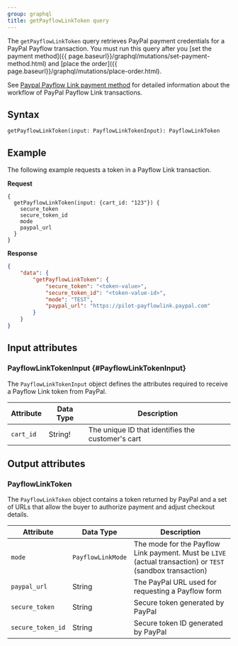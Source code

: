 ```yaml
---
group: graphql
title: getPayflowLinkToken query
---
```


The `getPayflowLinkToken` query retrieves PayPal payment credentials for a PayPal Payflow transaction. You must run this query after you [set the payment method]({{ page.baseurl}}/graphql/mutations/set-payment-method.html) and [place the order]({{ page.baseurl}}/graphql/mutations/place-order.html).

See [Paypal Payflow Link payment method]({{page.baseurl}}/graphql/payment-methods/payflow-link.html) for detailed information about the workflow of PayPal Payflow Link transactions.

## Syntax

`getPayflowLinkToken(input: PayflowLinkTokenInput): PayflowLinkToken`

## Example

The following example requests a token in a Payflow Link transaction.

**Request**

```text
{
  getPayflowLinkToken(input: {cart_id: "123"}) {
    secure_token
    secure_token_id
    mode
    paypal_url
  }
}
```

**Response**

```json
{
    "data": {
        "getPayflowLinkToken": {
            "secure_token": "<token-value>",
            "secure_token_id": "<token-value-id>",
            "mode": "TEST",
            "paypal_url": "https://pilot-payflowlink.paypal.com"
        }
    }
}
```

## Input attributes

### PayflowLinkTokenInput {#PayflowLinkTokenInput}

The `PayflowLinkTokenInput` object defines the attributes required to receive a Payflow Link token from PayPal.

Attribute |  Data Type | Description
--- | --- | ---
`cart_id` | String! | The unique ID that identifies the customer's cart

## Output attributes

### PayflowLinkToken

The `PayflowLinkToken` object contains a token returned by PayPal and a set of URLs that allow the buyer to authorize payment and adjust checkout details.

Attribute |  Data Type | Description
--- | --- | ---
`mode` | `PayflowLinkMode` | The mode for the Payflow Link payment. Must be `LIVE` (actual transaction) or `TEST` (sandbox transaction)
`paypal_url` | String | The PayPal URL used for requesting a Payflow form
`secure_token` | String | Secure token generated by PayPal
`secure_token_id` | String | Secure token ID generated by PayPal
